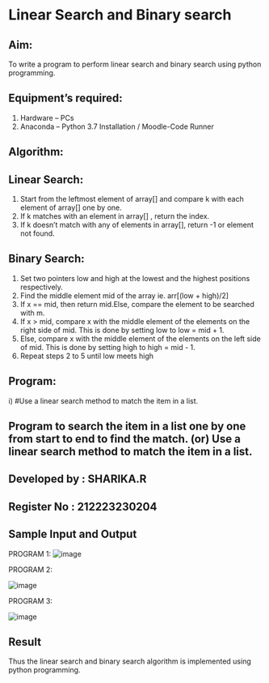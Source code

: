 # Linear Search and Binary search
## Aim:
To write a program to perform linear search and binary search using python programming.
## Equipment’s required:
1.	Hardware – PCs
2.	Anaconda – Python 3.7 Installation / Moodle-Code Runner
## Algorithm:
## Linear Search:
1.	Start from the leftmost element of array[] and compare k with each element of array[] one by one.
2.	If k matches with an element in array[] , return the index.
3.	If k doesn’t match with any of elements in array[], return -1 or element not found.
## Binary Search:
1.	Set two pointers low and high at the lowest and the highest positions respectively.
2.	Find the middle element mid of the array ie. arr[(low + high)/2]
3.	If x == mid, then return mid.Else, compare the element to be searched with m.
4.	If x > mid, compare x with the middle element of the elements on the right side of mid. This is done by setting low to low = mid + 1.
5.	Else, compare x with the middle element of the elements on the left side of mid. This is done by setting high to high = mid - 1.
6.	Repeat steps 2 to 5 until low meets high
## Program:
i)	#Use a linear search method to match the item in a list.
## Program to search the item in a list one by one from start to end to find the match. (or) Use a linear search method to match the item in a list.
## Developed by : SHARIKA.R
## Register No : 212223230204


## Sample Input and Output
PROGRAM 1:
![image](https://github.com/SHARIKA818/Search-Algorithms/assets/139834761/3892ffe8-4337-4ec6-96d8-84ee3c839e79)

PROGRAM 2:

![image](https://github.com/SHARIKA818/Search-Algorithms/assets/139834761/8426663b-8179-4c48-8513-9f7b48cbe035)

PROGRAM 3:

![image](https://github.com/SHARIKA818/Search-Algorithms/assets/139834761/b01e0fc8-7e32-488d-a062-5039254301f4)




## Result
Thus the linear search and binary search algorithm is implemented using python programming.
